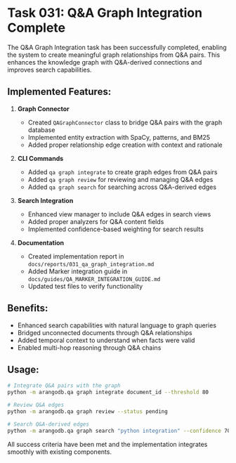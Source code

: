 # Task 031: Q&A Graph Integration Complete

The Q&A Graph Integration task has been successfully completed, enabling the system to create meaningful graph relationships from Q&A pairs. This enhances the knowledge graph with Q&A-derived connections and improves search capabilities.

## Implemented Features:

1. **Graph Connector**
   - Created `QAGraphConnector` class to bridge Q&A pairs with the graph database
   - Implemented entity extraction with SpaCy, patterns, and BM25
   - Added proper relationship edge creation with context and rationale

2. **CLI Commands**
   - Added `qa graph integrate` to create graph edges from Q&A pairs
   - Added `qa graph review` for reviewing and managing Q&A edges
   - Added `qa graph search` for searching across Q&A-derived edges

3. **Search Integration**
   - Enhanced view manager to include Q&A edges in search views
   - Added proper analyzers for Q&A content fields
   - Implemented confidence-based weighting for search results

4. **Documentation**
   - Created implementation report in `docs/reports/031_qa_graph_integration.md`
   - Added Marker integration guide in `docs/guides/QA_MARKER_INTEGRATION_GUIDE.md`
   - Updated test files to verify functionality

## Benefits:

- Enhanced search capabilities with natural language to graph queries
- Bridged unconnected documents through Q&A relationships
- Added temporal context to understand when facts were valid
- Enabled multi-hop reasoning through Q&A chains

## Usage:

```bash
# Integrate Q&A pairs with the graph
python -m arangodb.qa graph integrate document_id --threshold 80

# Review Q&A edges
python -m arangodb.qa graph review --status pending

# Search Q&A-derived edges
python -m arangodb.qa graph search "python integration" --confidence 70
```

All success criteria have been met and the implementation integrates smoothly with existing components.